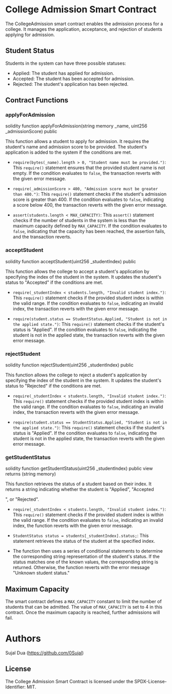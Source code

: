 # College Admission Smart Contract

The CollegeAdmission smart contract enables the admission process for a college. It manages the application, acceptance, and rejection of students applying for admission.

## Student Status

Students in the system can have three possible statuses:
- Applied: The student has applied for admission.
- Accepted: The student has been accepted for admission.
- Rejected: The student's application has been rejected.

## Contract Functions

### applyForAdmission

solidity
function applyForAdmission(string memory _name, uint256 _admissionScore) public


This function allows a student to apply for admission. It requires the student's name and admission score to be provided. The student's application is added to the system if the conditions are met.

- `require(bytes(_name).length > 0, "Student name must be provided.")`: This `require()` statement ensures that the provided student name is not empty. If the condition evaluates to `false`, the transaction reverts with the given error message.

- `require(_admissionScore > 400, "Admission score must be greater than 400.")`: This `require()` statement checks if the student's admission score is greater than 400. If the condition evaluates to `false`, indicating a score below 400, the transaction reverts with the given error message.

- `assert(students.length < MAX_CAPACITY)`: This `assert()` statement checks if the number of students in the system is less than the maximum capacity defined by `MAX_CAPACITY`. If the condition evaluates to `false`, indicating that the capacity has been reached, the assertion fails, and the transaction reverts.

### acceptStudent

solidity
function acceptStudent(uint256 _studentIndex) public


This function allows the college to accept a student's application by specifying the index of the student in the system. It updates the student's status to "Accepted" if the conditions are met.

- `require(_studentIndex < students.length, "Invalid student index.")`: This `require()` statement checks if the provided student index is within the valid range. If the condition evaluates to `false`, indicating an invalid index, the transaction reverts with the given error message.

- `require(student.status == StudentStatus.Applied, "Student is not in the applied state.")`: This `require()` statement checks if the student's status is "Applied". If the condition evaluates to `false`, indicating the student is not in the applied state, the transaction reverts with the given error message.

### rejectStudent

solidity
function rejectStudent(uint256 _studentIndex) public


This function allows the college to reject a student's application by specifying the index of the student in the system. It updates the student's status to "Rejected" if the conditions are met.

- `require(_studentIndex < students.length, "Invalid student index.")`: This `require()` statement checks if the provided student index is within the valid range. If the condition evaluates to `false`, indicating an invalid index, the transaction reverts with the given error message.

- `require(student.status == StudentStatus.Applied, "Student is not in the applied state.")`: This `require()` statement checks if the student's status is "Applied". If the condition evaluates to `false`, indicating the student is not in the applied state, the transaction reverts with the given error message.

### getStudentStatus

solidity
function getStudentStatus(uint256 _studentIndex) public view returns (string memory)


This function retrieves the status of a student based on their index. It returns a string indicating whether the student is "Applied", "Accepted

", or "Rejected".

- `require(_studentIndex < students.length, "Invalid student index.")`: This `require()` statement checks if the provided student index is within the valid range. If the condition evaluates to `false`, indicating an invalid index, the function reverts with the given error message.

- `StudentStatus status = students[_studentIndex].status;`: This statement retrieves the status of the student at the specified index.

- The function then uses a series of conditional statements to determine the corresponding string representation of the student's status. If the status matches one of the known values, the corresponding string is returned. Otherwise, the function reverts with the error message "Unknown student status."

## Maximum Capacity

The smart contract defines a `MAX_CAPACITY` constant to limit the number of students that can be admitted. The value of `MAX_CAPACITY` is set to 4 in this contract. Once the maximum capacity is reached, further admissions will fail.

# Authors
Sujal Dua (https://github.com/0Sujal)

## License

The College Admission Smart Contract is licensed under the SPDX-License-Identifier: MIT.
